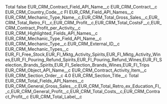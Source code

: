 <?xml version="1.0" encoding="UTF-8"?>
<CustomMetadata xmlns="http://soap.sforce.com/2006/04/metadata" xmlns:xsi="http://www.w3.org/2001/XMLSchema-instance" xmlns:xsd="http://www.w3.org/2001/XMLSchema">
    <label>Total</label>
    <protected>false</protected>
    <values>
        <field>EUR_CRM_Contract_Field_API_Name__c</field>
        <value xsi:type="xsd:string">EUR_CRM_Contract__c</value>
    </values>
    <values>
        <field>EUR_CRM_Country_Code__c</field>
        <value xsi:type="xsd:string">FI</value>
    </values>
    <values>
        <field>EUR_CRM_Field_API_Names__c</field>
        <value xsi:type="xsd:string">EUR_CRM_Mechanic_Type_Name__c,EUR_CRM_Total_Gross_Sales__c,EUR_CRM_Total_Retro_FI__c,EUR_CRM_Profit__c,EUR_CRM_Total_CostsF__c,EUR_CRM_Contract_Profit_per_Activity__c</value>
    </values>
    <values>
        <field>EUR_CRM_Highlighted_Fields_API_Names__c</field>
        <value xsi:nil="true"/>
    </values>
    <values>
        <field>EUR_CRM_Mechanic_Type_Field_API_Name__c</field>
        <value xsi:type="xsd:string">EUR_CRM_Mechanic_Type__c.EUR_CRM_External_ID__c</value>
    </values>
    <values>
        <field>EUR_CRM_Mechanic_Types__c</field>
        <value xsi:type="xsd:string">EUR_FI_Free_Stock,EUR_FI_Mktg_Activity_Spirits,EUR_FI_Mktg_Activity_Wines,EUR_FI_Pouring_Refund_Spirits,EUR_FI_Pouring_Refund_Wines,EUR_FI_Selection_Brands_Spirits,EUR_FI_Selection_Brands_Wines,EUR_FI_Trips</value>
    </values>
    <values>
        <field>EUR_CRM_Object_API_Name__c</field>
        <value xsi:type="xsd:string">EUR_CRM_Contract_Activity_Item__c</value>
    </values>
    <values>
        <field>EUR_CRM_Section_Order__c</field>
        <value xsi:type="xsd:double">4.0</value>
    </values>
    <values>
        <field>EUR_CRM_Section_Title__c</field>
        <value xsi:type="xsd:string">Total</value>
    </values>
    <values>
        <field>EUR_CRM_Total_Fields_API_Names__c</field>
        <value xsi:type="xsd:string">EUR_CRM_General_Gross_Sales__c,EUR_CRM_Total_Retro_ex_Education_FI__c,EUR_CRM_General_Profit__c,EUR_CRM_Total_Costs__c,EUR_CRM_Contract_Profit__c</value>
    </values>
    <values>
        <field>EUR_CRM_Total_Label__c</field>
        <value xsi:nil="true"/>
    </values>
</CustomMetadata>

